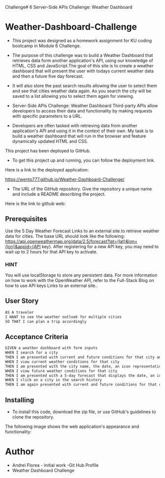 Challenge# 6 Server-Side APIs Challenge: Weather Dashboard


# Weather-Dashboard-Challenge



- This project was designed as a homework assignment for KU coding bootcamp in Module 6 Challenge.


- The purpose of this challenge was to build a Weather Dashboard that retrieves data form another application's API, using our knowledge of HTML, CSS and JavaScript.The goal of this site is to create a weather dashboard that will present the user with todays current weather data and then a future five day forecast.

-  It will also store the past search results allowing the user to select them and see that cities weather data again. As you search the city will be saved to a list allowing you to select them again for viewing.   

- Server-Side APIs Challenge: Weather Dashboard
Third-party APIs allow developers to access their data and functionality by making requests with specific parameters to a URL.

 - Developers are often tasked with retrieving data from another application's API and using it in the context of their own. My task is to build a weather dashboard that will run in the browser and feature dynamically updated HTML and CSS.



 


 This project has been deployed to GitHub. 
 
 - To get this project up and running, you can follow the deployment link.


  Here is a link to the deployed application:

https://wento777.github.io/Weather-Dashboard-Challenge/


- The URL of the GitHub repository. Give the repository a unique name and include a README describing the project.

Here is the link to github web:







 ## Prerequisites

Use the 5 Day Weather Forecast Links to an external site.to retrieve weather data for cities. The base URL should look like the following: https://api.openweathermap.org/data/2.5/forecast?lat={lat}&lon={lon}&appid={API key}. After registering for a new API key, you may need to wait up to 2 hours for that API key to activate.

### HINT
You will use localStorage to store any persistent data. For more information on how to work with the OpenWeather API, refer to the Full-Stack Blog on how to use API keys Links to an external site..

## User Story

```md
AS A traveler
I WANT to see the weather outlook for multiple cities
SO THAT I can plan a trip accordingly
```


  ## Acceptance Criteria

```md
GIVEN a weather dashboard with form inputs
WHEN I search for a city
THEN I am presented with current and future conditions for that city and that city is added to the search history
WHEN I view current weather conditions for that city
THEN I am presented with the city name, the date, an icon representation of weather conditions, the temperature, the humidity, and the the wind speed
WHEN I view future weather conditions for that city
THEN I am presented with a 5-day forecast that displays the date, an icon representation of weather conditions, the temperature, the wind speed, and the humidity
WHEN I click on a city in the search history
THEN I am again presented with current and future conditions for that city
```


## Installing

- To install this code, download the zip file, or use GitHub's guidelines to clone the repository. 





The following image shows the web application's appearance and functionality:


# Author

- Andrei Florea - Initial work -Git Hub Profile
- Weather Dashboard Challenge
